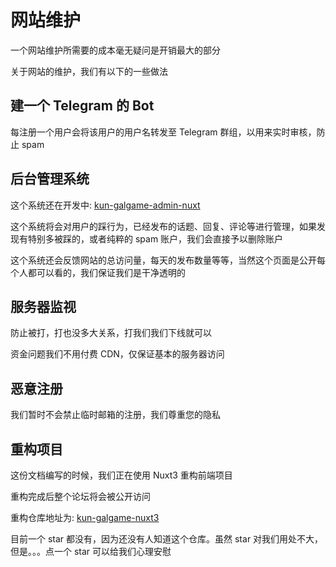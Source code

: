 # 网站维护

一个网站维护所需要的成本毫无疑问是开销最大的部分

关于网站的维护，我们有以下的一些做法

## 建一个 Telegram 的 Bot

每注册一个用户会将该用户的用户名转发至 Telegram 群组，以用来实时审核，防止 spam

## 后台管理系统

这个系统还在开发中: [kun-galgame-admin-nuxt](https://github.com/KUN1007/kun-galgame-admin-nuxt)

这个系统将会对用户的踩行为，已经发布的话题、回复、评论等进行管理，如果发现有特别多被踩的，或者纯粹的 spam 账户，我们会直接予以删除账户

这个系统还会反馈网站的总访问量，每天的发布数量等等，当然这个页面是公开每个人都可以看的，我们保证我们是干净透明的

## 服务器监视

防止被打，打也没多大关系，打我们我们下线就可以

资金问题我们不用付费 CDN，仅保证基本的服务器访问

## 恶意注册

我们暂时不会禁止临时邮箱的注册，我们尊重您的隐私

## 重构项目

这份文档编写的时候，我们正在使用 Nuxt3 重构前端项目

重构完成后整个论坛将会被公开访问

重构仓库地址为: [kun-galgame-nuxt3](https://github.com/KUN1007/kun-galgame-nuxt3)

目前一个 star 都没有，因为还没有人知道这个仓库。虽然 star 对我们用处不大，但是。。。点一个 star 可以给我们心理安慰

